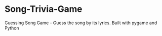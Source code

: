 # Song-Trivia-Game
Guessing Song Game  - Guess the song by its lyrics. Built with pygame and Python
